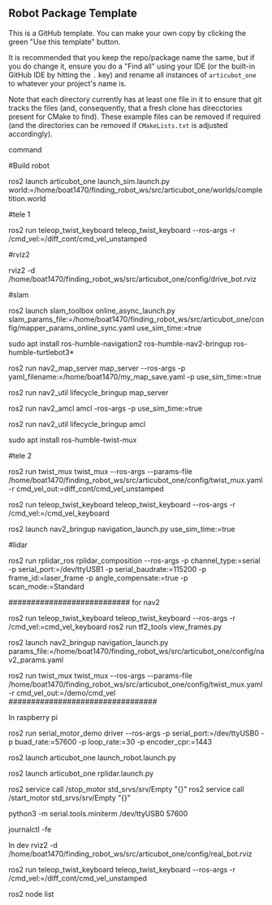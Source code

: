 ## Robot Package Template

This is a GitHub template. You can make your own copy by clicking the green "Use this template" button.

It is recommended that you keep the repo/package name the same, but if you do change it, ensure you do a "Find all" using your IDE (or the built-in GitHub IDE by hitting the `.` key) and rename all instances of `articubot_one` to whatever your project's name is.

Note that each directory currently has at least one file in it to ensure that git tracks the files (and, consequently, that a fresh clone has direcctories present for CMake to find). These example files can be removed if required (and the directories can be removed if `CMakeLists.txt` is adjusted accordingly).


command

#Build robot 

ros2 launch articubot_one launch_sim.launch.py world:=/home/boat1470/finding_robot_ws/src/articubot_one/worlds/completition.world 
 
#tele 1

ros2 run teleop_twist_keyboard teleop_twist_keyboard  --ros-args -r /cmd_vel:=/diff_cont/cmd_vel_unstamped

#rviz2 

rviz2 -d /home/boat1470/finding_robot_ws/src/articubot_one/config/drive_bot.rviz 

#slam

ros2 launch slam_toolbox online_async_launch.py slam_params_file:=/home/boat1470/finding_robot_ws/src/articubot_one/config/mapper_params_online_sync.yaml use_sim_time:=true



sudo apt install ros-humble-navigation2 ros-humble-nav2-bringup ros-humble-turtlebot3*

ros2 run nav2_map_server map_server --ros-args -p yaml_filename:=/home/boat1470/my_map_save.yaml -p use_sim_time:=true

ros2 run nav2_util lifecycle_bringup map_server

ros2 run nav2_amcl amcl -ros-args -p use_sim_time:=true

ros2 run nav2_util lifecycle_bringup amcl

sudo apt install ros-humble-twist-mux


#tele 2

ros2 run twist_mux twist_mux --ros-args --params-file /home/boat1470/finding_robot_ws/src/articubot_one/config/twist_mux.yaml -r cmd_vel_out:=diff_cont/cmd_vel_unstamped

ros2 run teleop_twist_keyboard teleop_twist_keyboard  --ros-args -r /cmd_vel:=/cmd_vel_keyboard

ros2 launch nav2_bringup navigation_launch.py use_sim_time:=true



#lidar

ros2 run rplidar_ros rplidar_composition --ros-args -p channel_type:=serial -p serial_port:=/dev/ttyUSB1 -p serial_baudrate:=115200 -p frame_id:=laser_frame -p angle_compensate:=true -p scan_mode:=Standard





###########################
for nav2

ros2 run teleop_twist_keyboard teleop_twist_keyboard  --ros-args -r /cmd_vel:=cmd_vel_keyboard
ros2 run tf2_tools view_frames.py

ros2 launch nav2_bringup navigation_launch.py params_file:=/home/boat1470/finding_robot_ws/src/articubot_one/config/nav2_params.yaml

ros2 run twist_mux twist_mux --ros-args --params-file /home/boat1470/finding_robot_ws/src/articubot_one/config/twist_mux.yaml -r cmd_vel_out:=/demo/cmd_vel
#################################



In raspberry pi

ros2 run serial_motor_demo driver --ros-args -p serial_port:=/dev/ttyUSB0 -p buad_rate:=57600 -p loop_rate:=30 -p encoder_cpr:=1443

ros2 launch articubot_one launch_robot.launch.py

ros2 launch articubot_one rplidar.launch.py

ros2 service call /stop_motor std_srvs/srv/Empty "{}"
ros2 service call /start_motor std_srvs/srv/Empty "{}"

python3 -m serial.tools.miniterm /dev/ttyUSB0 57600

journalctl -fe



In dev
rviz2 -d /home/boat1470/finding_robot_ws/src/articubot_one/config/real_bot.rviz 

ros2 run teleop_twist_keyboard teleop_twist_keyboard  --ros-args -r /cmd_vel:=/diff_cont/cmd_vel_unstamped

ros2 node list
